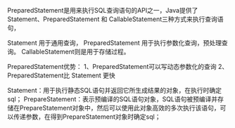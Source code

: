 PreparedStatement是用来执行SQL查询语句的API之一，Java提供了 Statement、PreparedStatement 和 CallableStatement三种方式来执行查询语句，

Statement 用于通用查询， 
PreparedStatement 用于执行参数化查询，预处理查询。
CallableStatement则是用于存储过程。

PreparedStatement优势：
1、PreparedStatement可以写动态参数化的查询
2、PreparedStatement比 Statement 更快

Statement：用于执行静态SQL语句并返回它所生成结果的对象，在执行时确定sql； PrepareStatement：表示预编译的SQL语句对象，SQL语句被预编译并存储在PrepareStatement对象中，然后可以使用此对象高效的多次执行该语句，可以传递参数，在得到PrepareStatement对象时确定sql；

